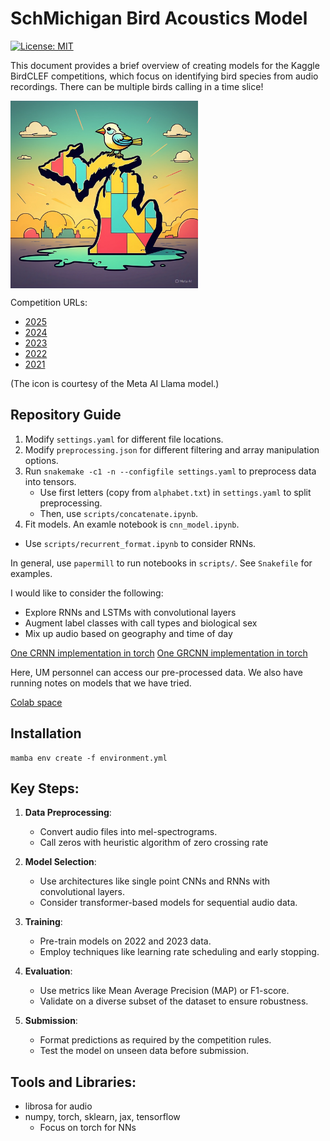 
#  SchMichigan Bird Acoustics Model

[![License: MIT](https://img.shields.io/badge/License-MIT-yellow.svg)](https://opensource.org/licenses/MIT)

This document provides a brief overview of creating models for the Kaggle BirdCLEF competitions, which focus on identifying bird species from audio recordings. There can be multiple birds calling in a time slice!

<img src="the_state_of_michigan_with_a_bird.jpeg" align="center" width="300px"/>

Competition URLs:
- [2025](https://www.kaggle.com/competitions/birdclef-2025)
- [2024](https://www.kaggle.com/competitions/birdclef-2024)
- [2023](https://www.kaggle.com/competitions/birdclef-2023)
- [2022](https://www.kaggle.com/competitions/birdclef-2022)
- [2021](https://www.kaggle.com/competitions/birdclef-2021)

(The icon is courtesy of the Meta AI Llama model.)

## Repository Guide

1. Modify `settings.yaml` for different file locations.
2. Modify `preprocessing.json` for different filtering and array manipulation options.
3. Run `snakemake -c1 -n --configfile settings.yaml` to preprocess data into tensors.
    - Use first letters (copy from `alphabet.txt`) in `settings.yaml` to split preprocessing.
    - Then, use `scripts/concatenate.ipynb`.
4. Fit models. An examle notebook is `cnn_model.ipynb`.
- Use `scripts/recurrent_format.ipynb` to consider RNNs.

In general, use `papermill` to run notebooks in `scripts/`. See `Snakefile` for examples.

I would like to consider the following:
- Explore RNNs and LSTMs with convolutional layers
- Augment label classes with call types and biological sex
- Mix up audio based on geography and time of day

[One CRNN implementation in torch](https://github.com/meijieru/crnn.pytorch)
[One GRCNN implementation in torch](https://github.com/Jianf-Wang/GRCNN)

Here, UM personnel can access our pre-processed data. We also have running notes on models that we have tried.

[Colab space](https://drive.google.com/drive/folders/1qJLyViIYkpYbLYqh5rqvK6GntFjuvukk?usp=sharing)

## Installation

```
mamba env create -f environment.yml
```

## Key Steps:
1. **Data Preprocessing**:
    - Convert audio files into mel-spectrograms.
    - Call zeros with heuristic algorithm of zero crossing rate 

2. **Model Selection**:
    - Use architectures like single point CNNs and RNNs with convolutional layers.
    - Consider transformer-based models for sequential audio data.

3. **Training**:
    - Pre-train models on 2022 and 2023 data.
    - Employ techniques like learning rate scheduling and early stopping.

4. **Evaluation**:
    - Use metrics like Mean Average Precision (MAP) or F1-score.
    - Validate on a diverse subset of the dataset to ensure robustness.

5. **Submission**:
    - Format predictions as required by the competition rules.
    - Test the model on unseen data before submission.

## Tools and Libraries:
- librosa for audio
- numpy, torch, sklearn, jax, tensorflow
    - Focus on torch for NNs
